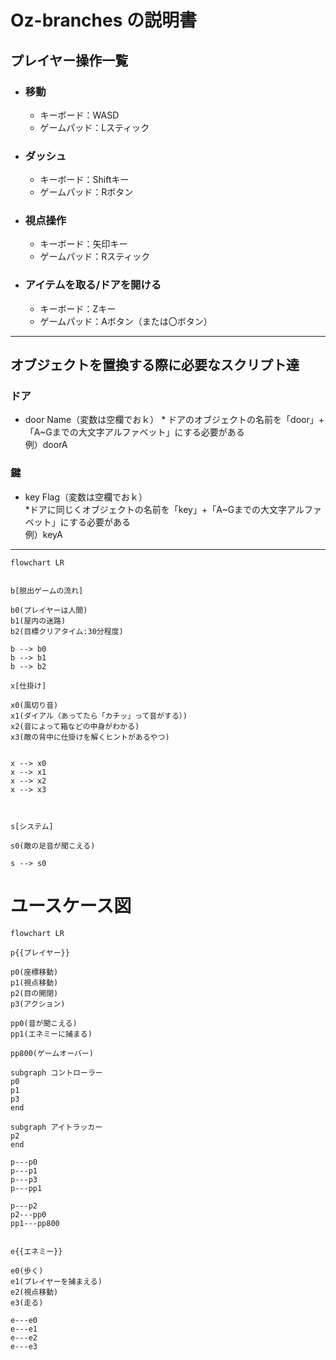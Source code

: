 # Oz-branches の説明書

## プレイヤー操作一覧
- ### 移動
  - キーボード：WASD
  - ゲームパッド：Lスティック
- ### ダッシュ
  - キーボード：Shiftキー
  - ゲームパッド：Rボタン
- ### 視点操作
  - キーボード：矢印キー
  - ゲームパッド：Rスティック
- ### アイテムを取る/ドアを開ける
  - キーボード：Zキー
  - ゲームパッド：Aボタン（または〇ボタン）
*** 
## オブジェクトを置換する際に必要なスクリプト達
### ドア
* door Name（変数は空欄でおｋ）
\* ドアのオブジェクトの名前を「door」+「A~Gまでの大文字アルファベット」にする必要がある  
 例）doorA

### 鍵
* key Flag（変数は空欄でおｋ）  
\*ドアに同じくオブジェクトの名前を「key」+「A~Gまでの大文字アルファベット」にする必要がある  
 例）keyA
*** 



```mermaid
flowchart LR


b[脱出ゲームの流れ]

b0(プレイヤーは人間)
b1(屋内の迷路)
b2(目標クリアタイム:30分程度)

b --> b0
b --> b1
b --> b2

x[仕掛け]

x0(風切り音)
x1(ダイアル（あってたら「カチッ」って音がする）)
x2(音によって箱などの中身がわかる)
x3(敵の背中に仕掛けを解くヒントがあるやつ)


x --> x0
x --> x1
x --> x2
x --> x3 



s[システム]

s0(敵の足音が聞こえる)

s --> s0

```
# ユースケース図

```mermaid
flowchart LR

p{{プレイヤー}}

p0(座標移動)
p1(視点移動)
p2(目の開閉)
p3(アクション)

pp0(音が聞こえる)
pp1(エネミーに捕まる)

pp800(ゲームオーバー)

subgraph コントローラー
p0
p1
p3
end

subgraph アイトラッカー
p2
end

p---p0
p---p1
p---p3
p---pp1

p---p2
p2---pp0
pp1---pp800


e{{エネミー}}

e0(歩く)
e1(プレイヤーを捕まえる)
e2(視点移動)
e3(走る)

e---e0
e---e1
e---e2
e---e3



```
